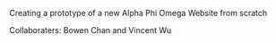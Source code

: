 Creating a prototype of a new Alpha Phi Omega Website from scratch


Collaboraters: Bowen Chan and Vincent Wu


